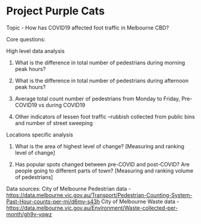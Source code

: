 # Project Purple Cats

Topic - How has COVID19 affected foot traffic in Melbourne CBD?

Core questions:

High level data analysis
1.  What is the difference in total number of pedestrians during morning peak hours?
 
2.  What is the difference in total number of pedestrians during afternoon peak hours?

3. Average total count number of pedestrians from Monday to Friday, Pre-COVID19 vs during COVID19

4. Other indicators of lessen foot traffic –rubbish collected from public bins and number of street sweeping
 
Locations specific analysis
1. What is the area of highest level of change? [Measuring and ranking level of change]

2. Has popular spots changed between pre-COVID and post-COVID? Are people going to different parts of town?  [Measuring and ranking volume of pedestrians]

Data sources:
City of Melbourne Pedestrian data - https://data.melbourne.vic.gov.au/Transport/Pedestrian-Counting-System-Past-Hour-counts-per-mi/d6mv-s43h
City of Melbourne Waste data - https://data.melbourne.vic.gov.au/Environment/Waste-collected-per-month/gh9v-yqwz
